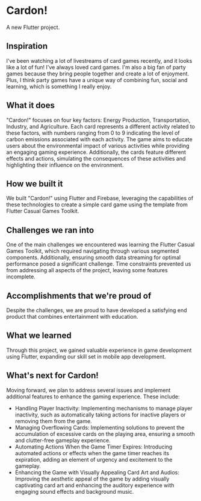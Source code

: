 # Cardon!

A new Flutter project.

## Inspiration
I've been watching a lot of livestreams of card games recently, and it looks like a lot of fun! I've always loved card games. I'm also a big fan of party games because they bring people together and create a lot of enjoyment. Plus, I think party games have a unique way of combining fun, social and learning, which is something I really enjoy.

## What it does
"Cardon!" focuses on four key factors: Energy Production, Transportation, Industry, and Agriculture. Each card represents a different activity related to these factors, with numbers ranging from 0 to 9 indicating the level of carbon emissions associated with each activity. The game aims to educate users about the environmental impact of various activities while providing an engaging gaming experience. Additionally, the cards feature different effects and actions, simulating the consequences of these activities and highlighting their influence on the environment.

## How we built it
We built "Cardon!" using Flutter and Firebase, leveraging the capabilities of these technologies to create a simple card game using the template from Flutter Casual Games Toolkit.

## Challenges we ran into
One of the main challenges we encountered was learning the Flutter Casual Games Toolkit, which required navigating through various segmented components. Additionally, ensuring smooth data streaming for optimal performance posed a significant challenge. Time constraints prevented us from addressing all aspects of the project, leaving some features incomplete.

## Accomplishments that we're proud of
Despite the challenges, we are proud to have developed a satisfying end product that combines entertainment with education.

## What we learned
Through this project, we gained valuable experience in game development using Flutter, expanding our skill set in mobile app development.

## What's next for Cardon!
Moving forward, we plan to address several issues and implement additional features to enhance the gaming experience. These include:
- Handling Player Inactivity: Implementing mechanisms to manage player inactivity, such as automatically taking actions for inactive players or removing them from the game.
- Managing Overflowing Cards: Implementing solutions to prevent the accumulation of excessive cards on the playing area, ensuring a smooth and clutter-free gameplay experience.
- Automating Actions When the Game Timer Expires: Introducing automated actions or effects when the game timer reaches its expiration, adding an element of urgency and excitement to the gameplay.
- Enhancing the Game with Visually Appealing Card Art and Audios: Improving the aesthetic appeal of the game by adding visually captivating card art and enhancing the auditory experience with engaging sound effects and background music.
